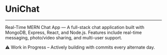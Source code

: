 # UniChat

---

Real-Time MERN Chat App — A full-stack chat application built with MongoDB, Express, React, and Node.js. Features include real-time messaging, photo/video sharing, and multi-user support.

⚠️ Work in Progress – Actively building with commits every alternate day.
